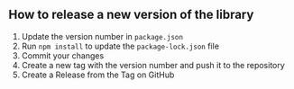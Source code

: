 ## How to release a new version of the library
1. Update the version number in `package.json`
2. Run `npm install` to update the `package-lock.json` file
3. Commit your changes
4. Create a new tag with the version number and push it to the repository
5. Create a Release from the Tag on GitHub
